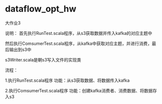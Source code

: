 # dataflow_opt_hw
大作业3

说明：
首先执行RunTest.scala程序，从s3获取数据并传入kafka的对应主题中

然后执行ComsumerTest.scala程序，从kafka中获取对应主题，并进行消费，最后输出到s3中

s3Writer.scala是朝s3写入文件的实现类

流程：

1.执行RunTest.scala程序
功能：从s3获取数据、将数据传入kafka

2.执行ComsumerTest.scala程序
功能：创建kafka消费者、消费数据、将数据存入s3
